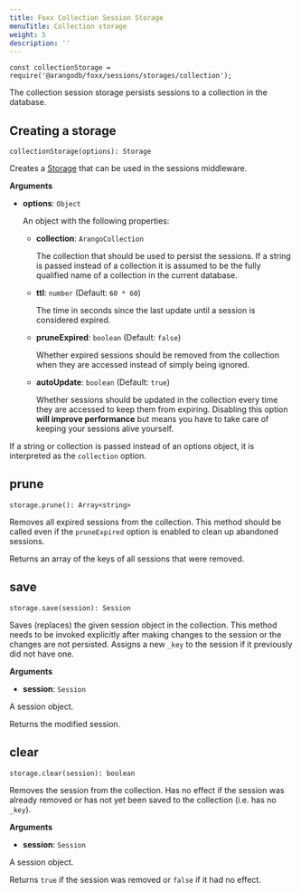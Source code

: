 ```yaml
---
title: Foxx Collection Session Storage
menuTitle: Collection storage
weight: 5
description: ''
---
```

`const collectionStorage = require('@arangodb/foxx/sessions/storages/collection');`

The collection session storage persists sessions to a collection in the database.

## Creating a storage

`collectionStorage(options): Storage`

Creates a [Storage](_index.md) that can be used in the sessions middleware.

**Arguments**

- **options**: `Object`

  An object with the following properties:

  - **collection**: `ArangoCollection`

    The collection that should be used to persist the sessions.
    If a string is passed instead of a collection it is assumed to be the fully
    qualified name of a collection in the current database.

  - **ttl**: `number` (Default: `60 * 60`)

    The time in seconds since the last update until a session is
    considered expired.

  - **pruneExpired**: `boolean` (Default: `false`)

    Whether expired sessions should be removed from the collection when they
    are accessed instead of simply being ignored.

  - **autoUpdate**: `boolean` (Default: `true`)

    Whether sessions should be updated in the collection every time they
    are accessed to keep them from expiring. Disabling this option
    **will improve performance** but means you have to take care of
    keeping your sessions alive yourself.

If a string or collection is passed instead of an options object, it is
interpreted as the `collection` option.

## prune

`storage.prune(): Array<string>`

Removes all expired sessions from the collection. This method should be called
even if the `pruneExpired` option is enabled to clean up abandoned sessions.

Returns an array of the keys of all sessions that were removed.

## save

`storage.save(session): Session`

Saves (replaces) the given session object in the collection. This method needs
to be invoked explicitly after making changes to the session or the changes
are not persisted. Assigns a new `_key` to the session if it previously
did not have one.

**Arguments**

- **session**: `Session`

 A session object.

Returns the modified session.

## clear

`storage.clear(session): boolean`

Removes the session from the collection. Has no effect if the session was
already removed or has not yet been saved to the collection (i.e. has no `_key`).

**Arguments**

- **session**: `Session`

 A session object.

Returns `true` if the session was removed or `false` if it had no effect.
